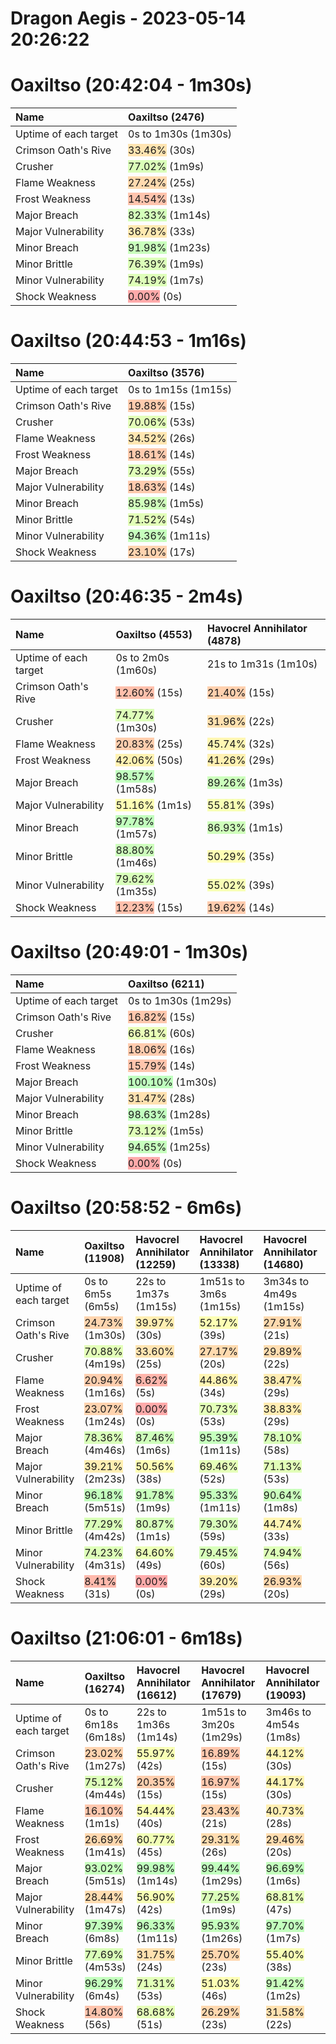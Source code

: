 
Dragon Aegis - 2023-05-14 20:26:22
==================================

# Oaxiltso (20:42:04 - 1m30s)
  

|Name|Oaxiltso (2476)|
| :--- | :--- |
|Uptime of each target|0s to 1m30s (1m30s)|
|Crimson Oath's Rive|<span style="background-color:#ffe4b1">33.46%</span> (30s)|
|Crusher|<span style="background-color:#daffb9">77.02%</span> (1m9s)|
|Flame Weakness|<span style="background-color:#ffdaaf">27.24%</span> (25s)|
|Frost Weakness|<span style="background-color:#ffc4ad">14.54%</span> (13s)|
|Major Breach|<span style="background-color:#d4ffba">82.33%</span> (1m14s)|
|Major Vulnerability|<span style="background-color:#ffe9b1">36.78%</span> (33s)|
|Minor Breach|<span style="background-color:#c9ffbc">91.98%</span> (1m23s)|
|Minor Brittle|<span style="background-color:#dcffb9">76.39%</span> (1m9s)|
|Minor Vulnerability|<span style="background-color:#deffb9">74.19%</span> (1m7s)|
|Shock Weakness|<span style="background-color:#faa">0.00%</span> (0s)|

# Oaxiltso (20:44:53 - 1m16s)
  

|Name|Oaxiltso (3576)|
| :--- | :--- |
|Uptime of each target|0s to 1m15s (1m15s)|
|Crimson Oath's Rive|<span style="background-color:#ffccae">19.88%</span> (15s)|
|Crusher|<span style="background-color:#e3ffb8">70.06%</span> (53s)|
|Flame Weakness|<span style="background-color:#ffe6b1">34.52%</span> (26s)|
|Frost Weakness|<span style="background-color:#ffcbae">18.61%</span> (14s)|
|Major Breach|<span style="background-color:#dfffb9">73.29%</span> (55s)|
|Major Vulnerability|<span style="background-color:#ffcbae">18.63%</span> (14s)|
|Minor Breach|<span style="background-color:#d0ffbb">85.98%</span> (1m5s)|
|Minor Brittle|<span style="background-color:#e2ffb8">71.52%</span> (54s)|
|Minor Vulnerability|<span style="background-color:#c6ffbd">94.36%</span> (1m11s)|
|Shock Weakness|<span style="background-color:#ffd3af">23.10%</span> (17s)|

# Oaxiltso (20:46:35 - 2m4s)
  

|Name|Oaxiltso (4553)|Havocrel Annihilator (4878)|
| :--- | :--- | :--- |
|Uptime of each target|0s to 2m0s (1m60s)|21s to 1m31s (1m10s)|
|Crimson Oath's Rive|<span style="background-color:#ffc0ac">12.60%</span> (15s)|<span style="background-color:#ffd0ae">21.40%</span> (15s)|
|Crusher|<span style="background-color:#deffb9">74.77%</span> (1m30s)|<span style="background-color:#ffe1b0">31.96%</span> (22s)|
|Flame Weakness|<span style="background-color:#ffceae">20.83%</span> (25s)|<span style="background-color:#fff7b3">45.74%</span> (32s)|
|Frost Weakness|<span style="background-color:#fff2b2">42.06%</span> (50s)|<span style="background-color:#fff1b2">41.26%</span> (29s)|
|Major Breach|<span style="background-color:#c1ffbe">98.57%</span> (1m58s)|<span style="background-color:#ccffbc">89.26%</span> (1m3s)|
|Major Vulnerability|<span style="background-color:#feffb4">51.16%</span> (1m1s)|<span style="background-color:#f8ffb5">55.81%</span> (39s)|
|Minor Breach|<span style="background-color:#c2ffbd">97.78%</span> (1m57s)|<span style="background-color:#cfffbb">86.93%</span> (1m1s)|
|Minor Brittle|<span style="background-color:#cdffbc">88.80%</span> (1m46s)|<span style="background-color:#fffeb4">50.29%</span> (35s)|
|Minor Vulnerability|<span style="background-color:#d8ffba">79.62%</span> (1m35s)|<span style="background-color:#f8ffb5">55.02%</span> (39s)|
|Shock Weakness|<span style="background-color:#ffc0ac">12.23%</span> (15s)|<span style="background-color:#ffccae">19.62%</span> (14s)|

# Oaxiltso (20:49:01 - 1m30s)
  

|Name|Oaxiltso (6211)|
| :--- | :--- |
|Uptime of each target|0s to 1m30s (1m29s)|
|Crimson Oath's Rive|<span style="background-color:#ffc7ad">16.82%</span> (15s)|
|Crusher|<span style="background-color:#e9ffb7">66.81%</span> (60s)|
|Flame Weakness|<span style="background-color:#ffcbae">18.06%</span> (16s)|
|Frost Weakness|<span style="background-color:#ffc5ad">15.79%</span> (14s)|
|Major Breach|<span style="background-color:#bfffbe">100.10%</span> (1m30s)|
|Major Vulnerability|<span style="background-color:#ffe1b0">31.47%</span> (28s)|
|Minor Breach|<span style="background-color:#c1ffbe">98.63%</span> (1m28s)|
|Minor Brittle|<span style="background-color:#dfffb9">73.12%</span> (1m5s)|
|Minor Vulnerability|<span style="background-color:#c6ffbd">94.65%</span> (1m25s)|
|Shock Weakness|<span style="background-color:#faa">0.00%</span> (0s)|

# Oaxiltso (20:58:52 - 6m6s)
  

|Name|Oaxiltso (11908)|Havocrel Annihilator (12259)|Havocrel Annihilator (13338)|Havocrel Annihilator (14680)|Havocrel Annihilator (16024)|
| :--- | :--- | :--- | :--- | :--- | :--- |
|Uptime of each target|0s to 6m5s (6m5s)|22s to 1m37s (1m15s)|1m51s to 3m6s (1m15s)|3m34s to 4m49s (1m15s)|5m27s to 6m5s (39s)|
|Crimson Oath's Rive|<span style="background-color:#ffd5af">24.73%</span> (1m30s)|<span style="background-color:#ffeeb2">39.97%</span> (30s)|<span style="background-color:#fdffb4">52.17%</span> (39s)|<span style="background-color:#ffdaaf">27.91%</span> (21s)|<span style="background-color:#ffceae">20.33%</span> (8s)|
|Crusher|<span style="background-color:#e3ffb8">70.88%</span> (4m19s)|<span style="background-color:#ffe4b1">33.60%</span> (25s)|<span style="background-color:#ffdaaf">27.17%</span> (20s)|<span style="background-color:#ffddb0">29.89%</span> (22s)|<span style="background-color:#ffd7af">25.89%</span> (10s)|
|Flame Weakness|<span style="background-color:#ffceae">20.94%</span> (1m16s)|<span style="background-color:#ffb5ab">6.62%</span> (5s)|<span style="background-color:#fff5b3">44.86%</span> (34s)|<span style="background-color:#ffecb2">38.47%</span> (29s)|<span style="background-color:#ffe1b0">31.36%</span> (12s)|
|Frost Weakness|<span style="background-color:#ffd3af">23.07%</span> (1m24s)|<span style="background-color:#faa">0.00%</span> (0s)|<span style="background-color:#e3ffb8">70.73%</span> (53s)|<span style="background-color:#ffecb2">38.83%</span> (29s)|<span style="background-color:#ffdcb0">28.51%</span> (11s)|
|Major Breach|<span style="background-color:#d9ffba">78.36%</span> (4m46s)|<span style="background-color:#ceffbb">87.46%</span> (1m6s)|<span style="background-color:#c5ffbd">95.39%</span> (1m11s)|<span style="background-color:#d9ffba">78.10%</span> (58s)|<span style="background-color:#ffddb0">29.17%</span> (11s)|
|Major Vulnerability|<span style="background-color:#ffeeb2">39.21%</span> (2m23s)|<span style="background-color:#fffeb4">50.56%</span> (38s)|<span style="background-color:#e5ffb8">69.46%</span> (52s)|<span style="background-color:#e2ffb8">71.13%</span> (53s)|<span style="background-color:#faa">0.00%</span> (0s)|
|Minor Breach|<span style="background-color:#c3ffbd">96.18%</span> (5m51s)|<span style="background-color:#c9ffbc">91.78%</span> (1m9s)|<span style="background-color:#c5ffbd">95.33%</span> (1m11s)|<span style="background-color:#caffbc">90.64%</span> (1m8s)|<span style="background-color:#ffe7b1">35.57%</span> (14s)|
|Minor Brittle|<span style="background-color:#daffb9">77.29%</span> (4m42s)|<span style="background-color:#d6ffba">80.87%</span> (1m1s)|<span style="background-color:#d8ffba">79.30%</span> (59s)|<span style="background-color:#fff5b3">44.74%</span> (33s)|<span style="background-color:#ffceae">20.98%</span> (8s)|
|Minor Vulnerability|<span style="background-color:#deffb9">74.23%</span> (4m31s)|<span style="background-color:#ebffb7">64.60%</span> (49s)|<span style="background-color:#d8ffba">79.45%</span> (60s)|<span style="background-color:#deffb9">74.94%</span> (56s)|<span style="background-color:#ffc0ac">12.38%</span> (5s)|
|Shock Weakness|<span style="background-color:#ffb9ac">8.41%</span> (31s)|<span style="background-color:#faa">0.00%</span> (0s)|<span style="background-color:#ffeeb2">39.20%</span> (29s)|<span style="background-color:#ffd8af">26.93%</span> (20s)|<span style="background-color:#ffd7af">25.25%</span> (10s)|

# Oaxiltso (21:06:01 - 6m18s)
  

|Name|Oaxiltso (16274)|Havocrel Annihilator (16612)|Havocrel Annihilator (17679)|Havocrel Annihilator (19093)|
| :--- | :--- | :--- | :--- | :--- |
|Uptime of each target|0s to 6m18s (6m18s)|22s to 1m36s (1m14s)|1m51s to 3m20s (1m29s)|3m46s to 4m54s (1m8s)|
|Crimson Oath's Rive|<span style="background-color:#ffd3af">23.02%</span> (1m27s)|<span style="background-color:#f8ffb5">55.97%</span> (42s)|<span style="background-color:#ffc7ad">16.89%</span> (15s)|<span style="background-color:#fff5b3">44.12%</span> (30s)|
|Crusher|<span style="background-color:#ddffb9">75.12%</span> (4m44s)|<span style="background-color:#ffceae">20.35%</span> (15s)|<span style="background-color:#ffc7ad">16.97%</span> (15s)|<span style="background-color:#fff5b3">44.17%</span> (30s)|
|Flame Weakness|<span style="background-color:#ffc7ad">16.10%</span> (1m1s)|<span style="background-color:#faffb5">54.44%</span> (40s)|<span style="background-color:#ffd3af">23.43%</span> (21s)|<span style="background-color:#ffefb2">40.73%</span> (28s)|
|Frost Weakness|<span style="background-color:#ffd8af">26.69%</span> (1m41s)|<span style="background-color:#f1ffb6">60.77%</span> (45s)|<span style="background-color:#ffddb0">29.31%</span> (26s)|<span style="background-color:#ffddb0">29.46%</span> (20s)|
|Major Breach|<span style="background-color:#c7ffbd">93.02%</span> (5m51s)|<span style="background-color:#c0ffbe">99.98%</span> (1m14s)|<span style="background-color:#c0ffbe">99.44%</span> (1m29s)|<span style="background-color:#c3ffbd">96.69%</span> (1m6s)|
|Major Vulnerability|<span style="background-color:#ffdcb0">28.44%</span> (1m47s)|<span style="background-color:#f7ffb5">56.90%</span> (42s)|<span style="background-color:#daffb9">77.25%</span> (1m9s)|<span style="background-color:#e6ffb8">68.81%</span> (47s)|
|Minor Breach|<span style="background-color:#c2ffbd">97.39%</span> (6m8s)|<span style="background-color:#c3ffbd">96.33%</span> (1m11s)|<span style="background-color:#c5ffbd">95.93%</span> (1m26s)|<span style="background-color:#c2ffbd">97.70%</span> (1m7s)|
|Minor Brittle|<span style="background-color:#daffb9">77.69%</span> (4m53s)|<span style="background-color:#ffe1b0">31.75%</span> (24s)|<span style="background-color:#ffd7af">25.70%</span> (23s)|<span style="background-color:#f8ffb5">55.40%</span> (38s)|
|Minor Vulnerability|<span style="background-color:#c3ffbd">96.29%</span> (6m4s)|<span style="background-color:#e2ffb8">71.31%</span> (53s)|<span style="background-color:#feffb4">51.03%</span> (46s)|<span style="background-color:#c9ffbc">91.42%</span> (1m2s)|
|Shock Weakness|<span style="background-color:#ffc4ad">14.80%</span> (56s)|<span style="background-color:#e6ffb8">68.68%</span> (51s)|<span style="background-color:#ffd8af">26.29%</span> (23s)|<span style="background-color:#ffe1b0">31.58%</span> (22s)|
